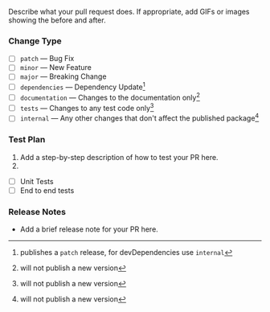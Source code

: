 Describe what your pull request does. If appropriate, add GIFs or images showing the before and after.

### Change Type

<!-- 💡 Indicate the type of change your pull request is. -->
<!-- 🤷‍♀️ If you're not sure, don't select anything -->
<!-- ✂️ Feel free to delete unselected options -->

<!-- To select one, put an x in the box: [x] -->

- [ ] `patch` — Bug Fix
- [ ] `minor` — New Feature
- [ ] `major` — Breaking Change
- [ ] `dependencies` — Dependency Update[^1]
- [ ] `documentation` — Changes to the documentation only[^2]
- [ ] `tests` — Changes to any test code only[^2]
- [ ] `internal` — Any other changes that don't affect the published package[^2]

[^1]: publishes a `patch` release, for devDependencies use `internal`
[^2]: will not publish a new version

### Test Plan

1. Add a step-by-step description of how to test your PR here.
2.

- [ ] Unit Tests
- [ ] End to end tests

### Release Notes

- Add a brief release note for your PR here.
